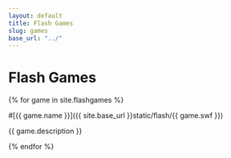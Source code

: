 ```yaml
---
layout: default
title: Flash Games
slug: games
base_url: "../"
---
```


Flash Games
===

{% for game in site.flashgames %}

#[{{ game.name }}]({{ site.base_url }}static/flash/{{ game.swf }})

{{ game.description }}

{% endfor %}